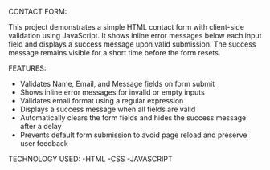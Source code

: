 CONTACT FORM:

This project demonstrates a simple HTML contact form with client-side validation using JavaScript.
It shows inline error messages below each input field and displays a success message upon valid submission.
The success message remains visible for a short time before the form resets.

FEATURES:
- Validates Name, Email, and Message fields on form submit
- Shows inline error messages for invalid or empty inputs
- Validates email format using a regular expression
- Displays a success message when all fields are valid
- Automatically clears the form fields and hides the success message after a delay
- Prevents default form submission to avoid page reload and preserve user feedback

TECHNOLOGY USED:
    -HTML
    -CSS
    -JAVASCRIPT



